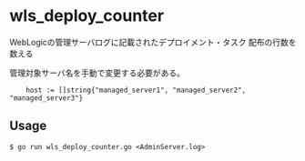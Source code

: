 # wls_deploy_counter

WebLogicの管理サーバログに記載されたデプロイメント・タスク 配布の行数を数える

管理対象サーバ名を手動で変更する必要がある。  

```
	host := []string{"managed_server1", "managed_server2", "managed_server3"}
```

## Usage

```
$ go run wls_deploy_counter.go <AdminServer.log>
```
